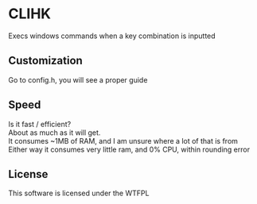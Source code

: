 # CLIHK
Execs windows commands when a key combination is inputted

## Customization
Go to config.h, you will see a proper guide

## Speed
Is it fast / efficient?  
About as much as it will get.  
It consumes ~1MB of RAM, and I am unsure where a lot of that is from  
Either way it consumes very little ram, and 0% CPU, within rounding error

## License
This software is licensed under the WTFPL
